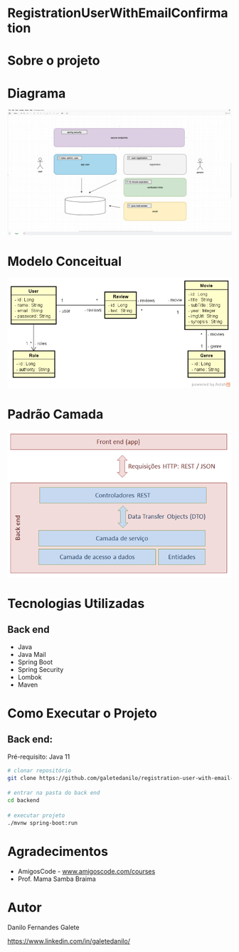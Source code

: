 # RegistrationUserWithEmailConfirmation

# Sobre o projeto



# Diagrama

![Modelo](https://github.com/galetedanilo/registration-user-with-email-confirmation/blob/master/assets/diagram.png)

# Modelo Conceitual

![Modelo](https://github.com/galetedanilo/registration-user-with-email-confirmation/blob/master/assets/modelo.png)

# Padrão Camada

![Padrao](https://github.com/galetedanilo/registration-user-with-email-confirmation/blob/master/assets/camadas.png)

# Tecnologias Utilizadas

## Back end

- Java
- Java Mail
- Spring Boot
- Spring Security
- Lombok
- Maven


# Como Executar o Projeto

## Back end:

Pré-requisito: Java 11

```bash
# clonar repositório
git clone https://github.com/galetedanilo/registration-user-with-email-confirmation.git

# entrar na pasta do back end
cd backend

# executar projeto
./mvnw spring-boot:run
```

# Agradecimentos

-  AmigosCode - www.amigoscode.com/courses
-  Prof. Mama Samba Braima

# Autor

Danilo Fernandes Galete

https://www.linkedin.com/in/galetedanilo/

